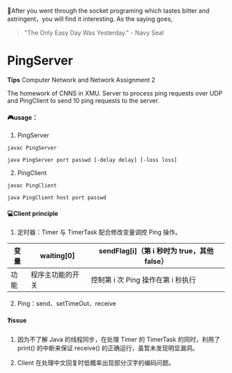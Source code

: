 🚀After you went through the socket programing which tastes bitter and astringent，you will find it interesting. As the saying goes,
> "The Only Easy Day Was Yesterday." - Navy Seal
# PingServer
**Tips** Computer Network and Network Assignment 2

The homework of CNNS in XMU.
Server to process ping requests over UDP and PingClient to send 10 ping requests to the server.


#### 🎮usage：

1. PingServer

```shell
javac PingServer

java PingServer port passwd [-delay delay] [-loss loss]
```

2. PingClient

```shell
javac PingClient

java PingClient host port passwd
```


#### 💻Client principle

1. 定时器：Timer 与 TimerTask 配合修改变量调控 Ping 操作。

| 变量 | waiting[0]       | sendFlag[i]（第 i 秒时为 true，其他 false） |
| ---- | ---------------- | ------------------------------------------- |
| 功能 | 程序主功能的开关 | 控制第 i 次 Ping 操作在第 i 秒执行          |

2. Ping：send、setTimeOut、receive


#### ❓issue

1. 因为不了解 Java 的线程同步，在处理 Timer 的 TimerTask 的同时，利用了 print() 的中断来保证 receive() 的正确运行，虽暂未发现明显漏洞。

2. Client 在处理中文回复时低概率出现部分汉字的编码问题。

